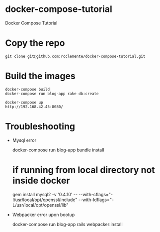 # docker-compose-tutorial
Docker Compose Tutorial

# Copy the repo

    git clone git@github.com:rcclemente/docker-compose-tutorial.git

# Build the images

    docker-compose build
    docker-compose run blog-app rake db:create

    docker-compose up
    http://192.168.42.45:8080/

# Troubleshooting

- Mysql error

    docker-compose run blog-app bundle install

    # if running from local directory not inside docker

    gem install mysql2 -v '0.4.10' -- --with-cflags=\"-I/usr/local/opt/openssl/include\" --with-ldflags=\"-L/usr/local/opt/openssl/lib\"

- Webpacker error upon bootup

    docker-compose run blog-app rails webpacker:install

